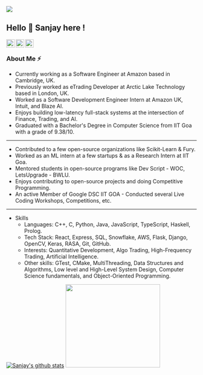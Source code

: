![](https://komarev.com/ghpvc/?username=SanjayMarreddi&color=green)
## Hello 👋 Sanjay here !
<a href="https://www.linkedin.com/in/sanjaymarreddi/">
  <img align="left" alt="Sanjay's Linkdein" width="22px" src="https://cdn.jsdelivr.net/npm/simple-icons@v3/icons/linkedin.svg" />
</a>
<a href="https://twitter.com/SanjayMarreddi">
  <img align="left" alt="Sanjay's Twitter" width="22px" src="https://cdn.jsdelivr.net/npm/simple-icons@v3/icons/twitter.svg" />
</a>
<a href="https://github.com/SanjayMarreddi">
  <img align="left" alt="Sanjay's Github" width="22px" src="https://cdn.jsdelivr.net/npm/simple-icons@v3/icons/github.svg" />
</a>

<br/> 

### About Me :zap:
- Currently working as a Software Engineer at Amazon based in Cambridge, UK.
- Previously worked as eTrading Developer at Arctic Lake Technology based in London, UK.
- Worked as a Software Development Engineer Intern at Amazon UK, Intuit, and Blaze AI.
- Enjoys building low-latency full-stack systems at the intersection of Finance, Trading, and AI.
- Graduated with a Bachelor's Degree in Computer Science from IIT Goa with a grade of 9.38/10.

***

- Contributed to a few open-source organizations like Scikit-Learn & Fury.
- Worked as an ML intern at a few startups & as a Research Intern at IIT Goa.
- Mentored students in open-source programs like Dev Script - WOC, LetsUpgrade - BWLU.
- Enjoys contributing to open-source projects and doing Competitive Programming.
- An active Member of Google DSC IIT GOA - Conducted several Live Coding Workshops, Competitions, etc. 

***

- Skills 
  - Languages: C++, C, Python, Java, JavaScript, TypeScript, Haskell, Prolog.
  - Tech Stack: React, Express, SQL, Snowflake, AWS, Flask, Django, OpenCV, Keras, RASA, Git, GitHub.
  - Interests: Quantitative Development, Algo Trading, High-Frequency Trading, Artificial Intelligence.
  - Other skills: GTest, CMake, MultiThreading, Data Structures and Algorithms, Low level and High-Level System Design, Computer Science fundamentals, and Object-Oriented Programming.

[![Sanjay's github stats](https://github-readme-stats.vercel.app/api?username=SanjayMarreddi&show_icons=true&theme=radical)](https://github.com/SanjayMarreddi)
<img src="https://miro.medium.com/max/1360/1*IRGHmiGsa16stedQvIaZfw.gif" width="250" height="220"/>
